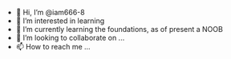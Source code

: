 - 👋 Hi, I’m @iam666-8
- 👀 I’m interested in learning 
- 🌱 I’m currently learning the foundations, as of present a NOOB
- 💞️ I’m looking to collaborate on ...
- 📫 How to reach me ...

<!---
iam666-8/iam666-8 is a ✨ special ✨ repository because its `README.md` (this file) appears on your GitHub profile.
You can click the Preview link to take a look at your changes.
--->
